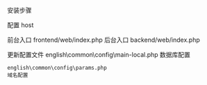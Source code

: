 安装步骤

配置 host

前台入口
    frontend/web/index.php
后台入口
   backend/web/index.php

更新配置文件
    english\common\config\main-local.php
        数据库配置

    english\common\config\params.php
    域名配置
        